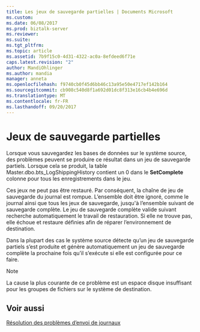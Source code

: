 ```yaml
---
title: Les jeux de sauvegarde partielles | Documents Microsoft
ms.custom: 
ms.date: 06/08/2017
ms.prod: biztalk-server
ms.reviewer: 
ms.suite: 
ms.tgt_pltfrm: 
ms.topic: article
ms.assetid: 7b9f15c0-4d31-4322-ac0a-8efdeed6f71e
caps.latest.revision: "2"
author: MandiOhlinger
ms.author: mandia
manager: anneta
ms.openlocfilehash: f9740cb0f45d6bb46c13a95e50e4717ef142b164
ms.sourcegitcommit: cb908c540d8f1a692d01dc8f313e16cb4b4e696d
ms.translationtype: MT
ms.contentlocale: fr-FR
ms.lasthandoff: 09/20/2017
---
```

# <a name="partial-backup-sets"></a>Jeux de sauvegarde partielles
Lorsque vous sauvegardez les bases de données sur le système source, des problèmes peuvent se produire ce résultat dans un jeu de sauvegarde partiels. Lorsque cela se produit, la table Master.dbo.bts_LogShippingHistory contient un 0 dans le **SetComplete** colonne pour tous les enregistrements dans le jeu.  
  
 Ces jeux ne peut pas être restauré. Par conséquent, la chaîne de jeu de sauvegarde du journal est rompue. L’ensemble doit être ignoré, comme le journal ainsi que tous les jeux de sauvegarde, jusqu'à l’ensemble suivant de sauvegarde complète. Le jeu de sauvegarde complète valide suivant recherche automatiquement le travail de restauration. Si elle ne trouve pas, elle échoue et restaure définies afin de réparer l’environnement de destination.  
  
 Dans la plupart des cas le système source détecte qu’un jeu de sauvegarde partiels s’est produite et génère automatiquement un jeu de sauvegarde complète la prochaine fois qu’il s’exécute si elle est configurée pour ce faire.  
  
> [!NOTE]  
>  La cause la plus courante de ce problème est un espace disque insuffisant pour les groupes de fichiers sur le système de destination.  
  
## <a name="see-also"></a>Voir aussi  
 [Résolution des problèmes d’envoi de journaux](../technical-guides/troubleshooting-log-shipping.md)